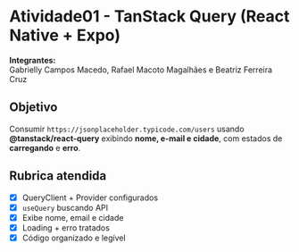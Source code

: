 # Atividade01 - TanStack Query (React Native + Expo)

**Integrantes:**  
Gabrielly Campos Macedo, Rafael Macoto Magalhães e Beatriz Ferreira Cruz

## Objetivo
Consumir `https://jsonplaceholder.typicode.com/users` usando **@tanstack/react-query** exibindo **nome, e-mail e cidade**, com estados de **carregando** e **erro**.

## Rubrica atendida
- [x] QueryClient + Provider configurados
- [x] `useQuery` buscando API
- [x] Exibe nome, email e cidade
- [x] Loading + erro tratados
- [x] Código organizado e legível
